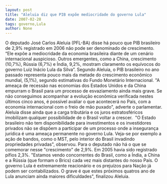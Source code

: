 ```yaml
---
layout: post
title: "Aleluia diz que PIB expõe mediocridade do governo Lula"
date: 2007-02-28
tags: governo,Lula
author: None
---
```

O deputado José Carlos Aleluia (PFL-BA) disse há pouco que PIB brasileiro de 2,9% registrado em 2006 não pode ser denominado de crescimento. “Ele expõe a mediocridade da economia brasileira diante de um cenário internacional auspicioso. Outros emergentes, como a China, crescimento (10,7%), Rússia (6,7%) e Índia, 9,2%, mostram claramento os equívocos do governo Luiz Inácio Lula da Silva”.
Segundo Aleluia, o PIB brasileiro no ano passado representa pouco mais da metade do crescimento econômico mundial, (5,1%), segundo estimativas do Fundo Monetário Internacional.
\"A ameaça de recessão nas economias dos Estados Unidos e da China empurram o Brasil para um processo de esvaziamento ainda mais grave. Se não conseguimos acompanhar a evolução econômica verificada nestes últimos cinco anos, é possível avaliar o que acontecerá no País, com a economia internacional com o freio de mão puxado\", adverte o parlamentar.
Aleluia disse ainda que a carga tributária e os juros estratosféricos imobilizam qualquer possibilidade de o Brasil voltar a crescer.&nbsp; 
\"O Estado brasileiro não tem disponibilidade para investimentos e os investidores privados não se dispõem a participar de um processo onde a insegurança jurídica é uma ameaça permanente no governo Lula. Veja-se por exemplo a ação de bandos, como o MST, pelo interior do Brasil invadindo propriedades privadas\", observou.
Para o deputado não há o que se comemorar nesse \"crescimento\" de 2,9%. Em 2005 havia sido registrado pífios 2,3%. 
\"Estamos vendo concorrentes do Brasil, como a Índia, a China e a Rússia (que formam o Brics) cada vez mais distantes do nosso País. O governo Lula é extremamente reacionário e os prejuízos para Nação já podem ser contabilizados. O grave é que estes próximos quatros ano de Lula anunciam ainda maiores dificuldades\", finalizou Aleluia.  
